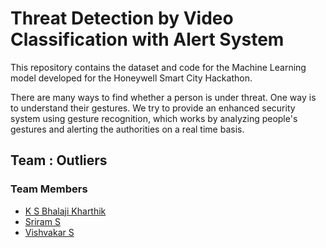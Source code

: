 # Threat Detection by Video Classification with Alert System

This repository contains the dataset and code for the Machine Learning model developed for the Honeywell Smart City Hackathon.

There are many ways to find whether a person is under threat. One way is to understand their gestures. We try to provide an enhanced security system using gesture recognition, which works by analyzing people's gestures and alerting the authorities on a real time basis.

## Team : Outliers

### Team Members

* [K S Bhalaji Kharthik](https://github.com/Bhalajikharthik)
* [Sriram S](https://github.com/suburban-daredevil)
* [Vishvakar S](https://github.com/Vish-10)
